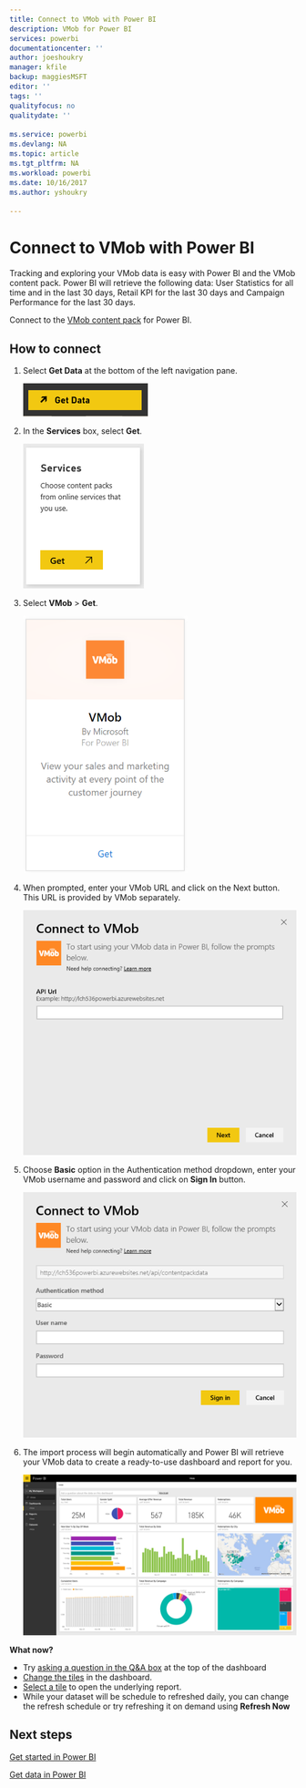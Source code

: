 ```yaml
---
title: Connect to VMob with Power BI
description: VMob for Power BI
services: powerbi
documentationcenter: ''
author: joeshoukry
manager: kfile
backup: maggiesMSFT
editor: ''
tags: ''
qualityfocus: no
qualitydate: ''

ms.service: powerbi
ms.devlang: NA
ms.topic: article
ms.tgt_pltfrm: NA
ms.workload: powerbi
ms.date: 10/16/2017
ms.author: yshoukry

---
```

# Connect to VMob with Power BI
Tracking and exploring your VMob data is easy with Power BI and the VMob content pack. Power BI will retrieve the following data: User Statistics for all time and in the last 30 days, Retail KPI for the last 30 days and Campaign Performance for the last 30 days.

Connect to the [VMob content pack](https://app.powerbi.com/getdata/services/vmob) for Power BI.

## How to connect
1. Select **Get Data** at the bottom of the left navigation pane.
   
    ![](media/service-connect-to-vmob/getdata.png)
2. In the **Services** box, select **Get**.
   
   ![](media/service-connect-to-vmob/services.png)
3. Select **VMob** \> **Get**.
   
   ![](media/service-connect-to-vmob/vmob.png)
4. When prompted, enter your VMob URL and click on the Next button. This URL is provided by VMob separately.
   
    ![](media/service-connect-to-vmob/params.png)
5. Choose **Basic** option in the Authentication method dropdown, enter your VMob username and password and click on **Sign In** button.
   
    ![](media/service-connect-to-vmob/creds.png)
6. The import process will begin automatically and Power BI will retrieve your VMob data to create a ready-to-use dashboard and report for you.
   
   ![](media/service-connect-to-vmob/dashboard2.png)

**What now?**

* Try [asking a question in the Q&A box](service-q-and-a.md) at the top of the dashboard
* [Change the tiles](service-dashboard-edit-tile.md) in the dashboard.
* [Select a tile](service-dashboard-tiles.md) to open the underlying report.
* While your dataset will be schedule to refreshed daily, you can change the refresh schedule or try refreshing it on demand using **Refresh Now**

## Next steps
[Get started in Power BI](service-get-started.md)

[Get data in Power BI](service-get-data.md)

